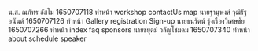น.ส. ณภัทร อัสโม 1650707118 ทำหน้า workshop contactUs map
นายฐานุพงศ์ วุฒิรัฐอนันต์ 1650707126 ทำหน้า Gallery registration Sign-up
นายธนรัตน์ รุ่งเรืองวิเศษชัย 1650707266 ทำหน้า index faq sponsors
นายชยุตม์ วลัญโชมดม 1650707340 ทำหน้า about schedule speaker
